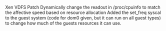 Xen VDFS Patch
Dynamically change the readout in /proc/cpuinfo to match the affective speed based on resource allocation
Added the set_freq syscal to the guest system (code for dom0 given, but it can run on all guest types) to change how much of the guests resources it can use.
